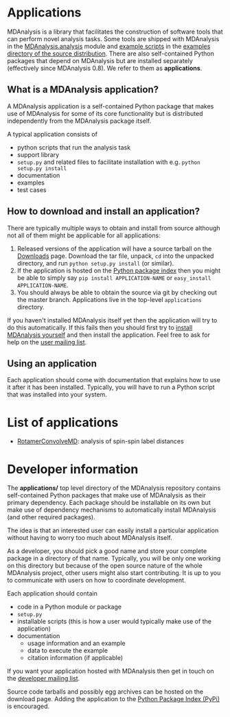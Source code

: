 

# Applications #

MDAnalysis is a library that facilitates the construction of software tools that can perform novel analysis tasks. Some tools are shipped with MDAnalysis in the [MDAnalysis.analysis](http://pythonhosted.org/MDAnalysis/documentation_pages/analysis_modules.html) module and [example scripts](Examples) in the [examples directory of the source distribution](http://code.google.com/p/mdanalysis/source/browse/package#package%2Fexamples). There are also self-contained Python packages that depend on MDAnalysis but are installed separately (effectively since MDAnalysis 0.8). We refer to them as **applications**.

## What is a MDAnalysis application? ##
A MDAnalysis application is a self-contained Python package that makes use of MDAnalysis for some of its core functionality but is distributed independently from the MDAnalysis package itself.

A typical application consists of
  * python scripts that run the analysis task
  * support library
  * `setup.py` and related files to facilitate installation with e.g. `python setup.py install`
  * documentation
  * examples
  * test cases

## How to download and install an application? ##
There are typically multiple ways to obtain and install from source although not all of them might be applicable for all applications:
  1. Released versions of the application will have a source tarball on the [Downloads](http://code.google.com/p/mdanalysis/downloads/list) page. Download the tar file, unpack, `cd` into the unpacked directory, and run `python setup.py install` (or similar).
  1. If the application is hosted on the [Python package index](https://pypi.python.org/pypi) then you might be able to simply say `pip install APPLICATION-NAME` or `easy_install APPLICATION-NAME`.
  1. You should always be able to obtain the source via git by checking out the master branch. Applications live in the top-level `applications` directory.

If you haven't installed MDAnalysis itself yet then the application will try to do this automatically. If this fails then you should first try to [install MDAnalysis yourself](Install) and then install the application. Feel free to ask for help on the [user mailing list](http://groups.google.com/group/mdnalysis-discussion).

## Using an application ##
Each application should come with documentation that explains how to use it after it has been installed. Typically, you will have to run a Python script that was installed into your system.

# List of applications #
  * [RotamerConvolveMD](RotamerConvolveMD): analysis of spin-spin label distances

# Developer information #

The **applications/** top level directory of the MDAnalysis repository contains self-contained Python packages that make use of MDAnalysis as their primary dependency. Each package should be installable on its own but make use of dependency mechanisms to automatically install MDAnalysis (and other required packages).

The idea is that an interested user can easily install a particular application without having to worry too much about MDAnalysis itself.

As a developer, you should pick a good name and store your complete package in a directory of that name. Typically, you will be only one working on this directory but because of the open source nature of the whole MDAnalysis project, other users might also start contributing. It is up to you to communicate with users on how to coordinate development.

Each application should contain

  * code in a Python module or package
  * `setup.py`
  * installable scripts (this is how a user would typically make use of the application)
  * documentation
    * usage information and an example
    * data to execute the example
    * citation information (if applicable)

If you want your application hosted with MDAnalysis then get in touch
on the [developer mailing list](https://groups.google.com/forum/?fromgroups#!forum/mdnalysis-devel).

Source code tarballs and possibly egg archives can be hosted on the download page. Adding the application to the [Python Package Index (PyPi)](https://pypi.python.org/pypi) is encouraged.
